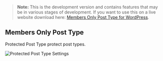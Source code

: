 > **Note:** This is the development version and contains features that may be in various stages of development. If you want to use this on a live website download here: [Members Only Post Type for WordPress](https://github.com/devuri/members-only-post-type/releases/).

## Members Only Post Type
Protected Post Type protect post types.


![Protected Post Type Settings](https://user-images.githubusercontent.com/4777400/81521274-497c6080-930c-11ea-82c6-026992c0d440.png)
